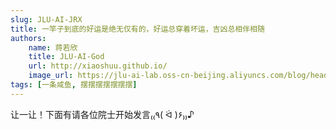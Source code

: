 ```yaml
---
slug: JLU-AI-JRX
title: 一竿子到底的好运是绝无仅有的，好运总穿着坏运，吉凶总相伴相随
authors:
    name: 蒋若欣
    title: JLU-AI-God
    url: http://xiaoshuu.github.io/
    image_url: https://jlu-ai-lab.oss-cn-beijing.aliyuncs.com/blog/head-jiangrx.jpg
tags: [一条咸鱼, 摆摆摆摆摆摆摆]
---
```


让一让！下面有请各位院士开始发言₍₍٩( ᐛ )۶₎₎♪